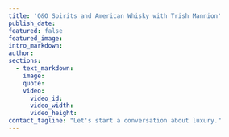 ```yaml
---
title: 'Q&O Spirits and American Whisky with Trish Mannion'
publish_date:
featured: false
featured_image:
intro_markdown:
author:
sections:
  - text_markdown:
    image:
    quote:
    video:
      video_id:
      video_width:
      video_height:
contact_tagline: "Let's start a conversation about luxury."
---
```



